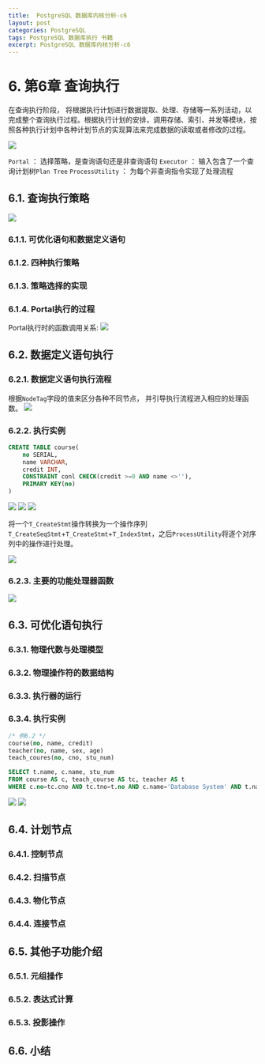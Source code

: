 ```yaml
---
title:  PostgreSQL 数据库内核分析-c6
layout: post
categories: PostgreSQL
tags: PostgreSQL 数据库执行 书籍
excerpt: PostgreSQL 数据库内核分析-c6
---
```

# 6. 第6章 查询执行
在查询执行阶段， 将根据执行计划进行数据提取、处理、存储等一系列活动，以完成整个查询执行过程。根据执行计划的安排，调用存储、索引、并发等模块，按照各种执行计划中各种计划节点的实现算法来完成数据的读取或者修改的过程。

![](https://suzixinblog.oss-cn-shenzhen.aliyuncs.com/2021-01-12_115025.jpg)

`Portal` ： 选择策略，是查询语句还是非查询语句
`Executor` ： 输入包含了一个查询计划树`Plan Tree`
`ProcessUtility` ： 为每个非查询指令实现了处理流程


## 6.1. 查询执行策略
![](https://suzixinblog.oss-cn-shenzhen.aliyuncs.com/2021-01-12_123253.jpg)

### 6.1.1. 可优化语句和数据定义语句
### 6.1.2. 四种执行策略
### 6.1.3. 策略选择的实现
### 6.1.4. Portal执行的过程

Portal执行时的函数调用关系:
![](https://suzixinblog.oss-cn-shenzhen.aliyuncs.com/2021-01-12_141106.jpg)

## 6.2. 数据定义语句执行
### 6.2.1. 数据定义语句执行流程
根据`NodeTag`字段的值来区分各种不同节点， 并引导执行流程进入相应的处理函数。
![](https://suzixinblog.oss-cn-shenzhen.aliyuncs.com/2021-01-12_141141.jpg)

### 6.2.2. 执行实例
```sql
CREATE TABLE course(
    no SERIAL,
    name VARCHAR,
    credit INT,
    CONSTRAINT conl CHECK(credit >=0 AND name <>''),
    PRIMARY KEY(no)
)
```

![](https://suzixinblog.oss-cn-shenzhen.aliyuncs.com/2021-01-12_142205.jpg)
![](https://suzixinblog.oss-cn-shenzhen.aliyuncs.com/2021-01-12_142329.jpg)
![](https://suzixinblog.oss-cn-shenzhen.aliyuncs.com/2021-01-12_143411.jpg)

将一个`T_CreateStmt`操作转换为一个操作序列`T_CreateSeqStmt`+`T_CreateStmt`+`T_IndexStmt`，之后`ProcessUtility`将逐个对序列中的操作进行处理。

![](https://suzixinblog.oss-cn-shenzhen.aliyuncs.com/2021-01-12_143550.jpg)

### 6.2.3. 主要的功能处理器函数
![](https://suzixinblog.oss-cn-shenzhen.aliyuncs.com/2021-01-12_143948.jpg)

## 6.3. 可优化语句执行
### 6.3.1. 物理代数与处理模型
### 6.3.2. 物理操作符的数据结构
### 6.3.3. 执行器的运行
### 6.3.4. 执行实例
```sql
/* 例6.2 */
course(no, name, credit)
teacher(no, name, sex, age)
teach_coures(no, cno, stu_num)

SELECT t.name, c.name, stu_num
FROM course AS c, teach_course AS tc, teacher AS t
WHERE c.no=tc.cno AND tc.tno=t.no AND c.name='Database System' AND t.name='Jennifer';
```

![](https://suzixinblog.oss-cn-shenzhen.aliyuncs.com/2021-01-12_145754.jpg)
![](https://suzixinblog.oss-cn-shenzhen.aliyuncs.com/2021-01-12_150129.jpg)

## 6.4. 计划节点
### 6.4.1. 控制节点
### 6.4.2. 扫描节点
### 6.4.3. 物化节点
### 6.4.4. 连接节点
## 6.5. 其他子功能介绍
### 6.5.1. 元组操作
### 6.5.2. 表达式计算
### 6.5.3. 投影操作
## 6.6. 小结
